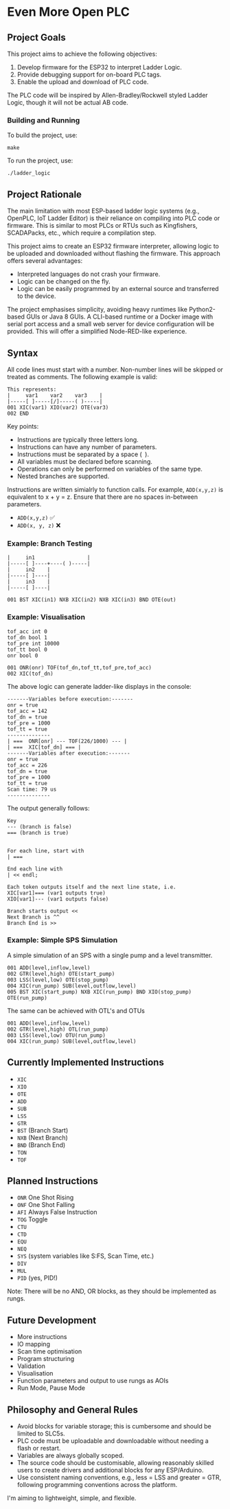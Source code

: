 # Even More Open PLC

## Project Goals

This project aims to achieve the following objectives:

1. Develop firmware for the ESP32 to interpret Ladder Logic.
2. Provide debugging support for on-board PLC tags.
3. Enable the upload and download of PLC code.

The PLC code will be inspired by Allen-Bradley/Rockwell styled Ladder Logic, though it will not be actual AB code.

### Building and Running

To build the project, use:
```
make
```

To run the project, use:
```
./ladder_logic
```

## Project Rationale

The main limitation with most ESP-based ladder logic systems (e.g., OpenPLC, IoT Ladder Editor) is their reliance on compiling into PLC code or firmware. This is similar to most PLCs or RTUs such as Kingfishers, SCADAPacks, etc., which require a compilation step.

This project aims to create an ESP32 firmware interpreter, allowing logic to be uploaded and downloaded without flashing the firmware. This approach offers several advantages:

- Interpreted languages do not crash your firmware.
- Logic can be changed on the fly.
- Logic can be easily programmed by an external source and transferred to the device.

The project emphasises simplicity, avoiding heavy runtimes like Python2-based GUIs or Java 8 GUIs. A CLI-based runtime or a Docker image with serial port access and a small web server for device configuration will be provided. This will offer a simplified Node-RED-like experience.

## Syntax

All code lines must start with a number. Non-number lines will be skipped or treated as comments. The following example is valid:

```
This represents:
|     var1    var2    var3    |
|-----[ ]-----[/]-----( )-----|
001 XIC(var1) XIO(var2) OTE(var3)
002 END
```

Key points:
- Instructions are typically three letters long.
- Instructions can have any number of parameters.
- Instructions must be separated by a space (` `).
- All variables must be declared before scanning.
- Operations can only be performed on variables of the same type.
- Nested branches are supported.

Instructions are written simialrly to function calls. For example, `ADD(x,y,z)` is equivalent to x + y = z. Ensure that there are no spaces in-between parameters.
- `ADD(x,y,z)` ✅
- `ADD(x, y, z)` ❌

### Example: Branch Testing

```
|     in1                 |
|-----[ ]----+----( )-----|
|     in2    |
|-----[ ]----|
|     in3    |
|-----[ ]----|

001 BST XIC(in1) NXB XIC(in2) NXB XIC(in3) BND OTE(out)
```

### Example: Visualisation

```
tof_acc int 0
tof_dn bool 1
tof_pre int 10000
tof_tt bool 0
onr bool 0

001 ONR(onr) TOF(tof_dn,tof_tt,tof_pre,tof_acc)
002 XIC(tof_dn)
```

The above logic can generate ladder-like displays in the console:

```
-------Variables before execution:-------
onr = true
tof_acc = 142
tof_dn = true
tof_pre = 1000
tof_tt = true
--------------
| ===  ONR[onr] --- TOF(226/1000) --- |
| ===  XIC[tof_dn] === |
-------Variables after execution:-------
onr = true
tof_acc = 226
tof_dn = true
tof_pre = 1000
tof_tt = true
Scan time: 79 us
--------------
```

The output generally follows:
```
Key
--- (branch is false)
=== (branch is true)


For each line, start with
| ===

End each line with 
| << endl;

Each token outputs itself and the next line state, i.e.
XIC[var1]=== (var1 outputs true)
XIO[var1]--- (var1 outputs false)

Branch starts output <<
Next Branch is ^^
Branch End is >> 
```


### Example: Simple SPS Simulation

A simple simulation of an SPS with a single pump and a level transmitter.

```
001 ADD(level,inflow,level)
002 GTR(level,high) OTE(start_pump)
003 LSS(level,low) OTE(stop_pump)
004 XIC(run_pump) SUB(level,outflow,level)
005 BST XIC(start_pump) NXB XIC(run_pump) BND XIO(stop_pump) OTE(run_pump)
```

The same can be achieved with OTL's and OTUs

```
001 ADD(level,inflow,level)
002 GTR(level,high) OTL(run_pump)
003 LSS(level,low) OTU(run_pump)
004 XIC(run_pump) SUB(level,outflow,level)
```

## Currently Implemented Instructions

- `XIC`
- `XIO`
- `OTE`
- `ADD`
- `SUB`
- `LSS`
- `GTR`
- `BST` (Branch Start)
- `NXB` (Next Branch)
- `BND` (Branch End)
- `TON`
- `TOF`

## Planned Instructions

- `ONR` One Shot Rising
- `ONF` One Shot Falling
- `AFI` Always False Instruction
- `TOG` Toggle
- `CTU`
- `CTD`
- `EQU`
- `NEQ`
- `SYS` (system variables like S:FS, Scan Time, etc.)
- `DIV`
- `MUL`
- `PID` (yes, PID!)

Note: There will be no AND, OR blocks, as they should be implemented as rungs.

## Future Development

- More instructions
- IO mapping
- Scan time optimisation
- Program structuring
- Validation
- Visualisation
- Function parameters and output to use rungs as AOIs
- Run Mode, Pause Mode

## Philosophy and General Rules

- Avoid blocks for variable storage; this is cumbersome and should be limited to SLC5s.
- PLC code must be uploadable and downloadable without needing a flash or restart.
- Variables are always globally scoped.
- The source code should be customisable, allowing reasonably skilled users to create drivers and additional blocks for any ESP/Arduino.
- Use consistent naming conventions, e.g., less = LSS and greater = GTR, following programming conventions across the platform.

I'm aiming to lightweight, simple, and flexible.